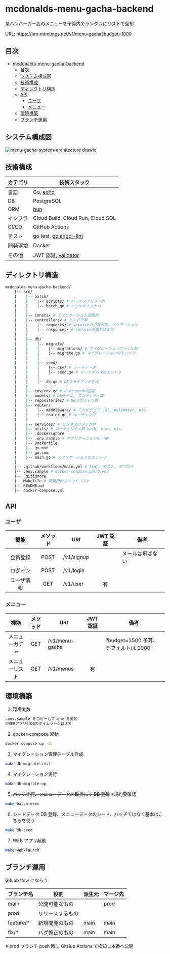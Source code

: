 # mcdonalds-menu-gacha-backend

某ハンバーガー店のメニューを予算内でランダムにリストで返却

URL: https://hm-mtmtmgs.net/v1/menu-gacha?budget=1000

## 目次

- [mcdonalds-menu-gacha-backend](#mcdonalds-menu-gacha-backend)
  - [目次](#目次)
  - [システム構成図](#システム構成図)
  - [技術構成](#技術構成)
  - [ディレクトリ構造](#ディレクトリ構造)
  - [API](#api)
    - [ユーザ](#ユーザ)
    - [メニュー](#メニュー)
  - [環境構築](#環境構築)
  - [ブランチ運用](#ブランチ運用)

## システム構成図

![menu-gacha-system-architecture drawio](https://github.com/hm-mtmtmgs/mcdonalds-menu-gacha-backend/assets/150935913/e7fe37ac-1d86-4483-8950-493dff68eaf7)

## 技術構成

| カテゴリ | 技術スタック                                                        |
| -------- | ------------------------------------------------------------------- |
| 言語     | Go, [echo](https://github.com/labstack/echo)                        |
| DB       | PostgreSQL                                                          |
| ORM      | [bun](https://github.com/uptrace/bun)                               |
| インフラ | Cloud Build, Cloud Run, Cloud SQL                                   |
| CI/CD    | GitHub Actions                                                      |
| テスト   | go test, [golangci-lint](https://github.com/golangci/golangci-lint) |
| 開発環境 | Docker                                                              |
| その他   | JWT 認証, [validator](https://github.com/go-playground/validator)   |

## ディレクトリ構造

```sh
mcdonalds-menu-gacha-backend/
    |-- src/
    |    |-- batch/
    |    |    |-- scripts/ # バッチスクリプト群
    |    |    |-- batch.go # バッチのエントリ
    |    |
    |    |-- consts/ # アプリケーション定数群
    |    |-- controllers/ # ハンドラ群
    |    |    |-- requests/ # serviceの引数の型、バリデーション
    |    |    |-- responses/ # serviceの返り値の型
    |    |
    |    |-- db/
    |    |    |-- migrate/
    |    |    |    |-- migrations/ # マイグレーションファイル群
    |    |    |    |-- migrate.go # マイグレーションのエントリ
    |    |    |
    |    |    |-- seed/
    |    |    |    |-- csv/ # シードデータ
    |    |    |    |-- seed.go # シードデータのエントリ
    |    |    |
    |    |    |-- db.go # DBクライアント生成
    |    |
    |    |-- env/env.go # devとprodの設定
    |    |-- models/ # DBモデル, エンティティ群
    |    |-- repositories/ # DBリポジトリ群
    |    |-- router/
    |    |    |-- middleware/ # ミドルウェア jwt, validator, etc.
    |    |    |-- router.go # ルーティング
    |    |
    |    |-- services/ # ビジネスロジック群
    |    |-- utils/ # ユーティリティ群 hash, time, etc.
    |    |-- .dockerignore
    |    |-- .env.sample # アプリケーションの.env
    |    |-- Dockerfile
    |    |-- go.mod
    |    |-- go.sum
    |    |-- main.go # アプリケーションのエントリ
    |
    |-- .github/workflows/main.yml # lint, テスト, デプロイ
    |-- .env.sample # docker-compose.ymlの.env
    |-- .gitignore
    |-- Makefile # 開発用のコマンドリスト
    |-- README.md
    |-- docker-compose.yml
```

## API

### ユーザ

|    機能    | メソッド | URI        | JWT 認証 | 備考             |
| :--------: | :------: | ---------- | :------: | ---------------- |
|  会員登録  |   POST   | /v1/signup |          | メールは飛ばない |
|  ログイン  |   POST   | /v1/login  |          |                  |
| ユーザ情報 |   GET    | /v1/user   |    有    |                  |

### メニュー

|      機能      | メソッド | URI            | JWT 認証 | 備考                                 |
| :------------: | :------: | -------------- | :------: | ------------------------------------ |
| メニューガチャ |   GET    | /v1/menu-gacha |          | ?budget=1500 予算、デフォルトは 1000 |
| メニューリスト |   GET    | /v1/menus      |    有    |                                      |

## 環境構築

1. 環境変数

```txt
.env.sample をコピーして.env を追加
※WEBアプリとDBのタイムゾーンはUTC
```

2. docker-compose 起動

```sh
docker compose up -d
```

3. マイグレーション管理テーブル作成

```sh
make db-migrate-init
```

4. マイグレーション実行

```sh
make db-migrate-up
```

5. ~~バッチ実行、メニューデータを取得して DB 登録~~ ※規約要確認

```sh
make batch-exec
```

6. シードデータ DB 登録、メニューデータのシード、バッチではなく基本はこちらを使う

```sh
make db-seed
```

7. WEB アプリ起動

```sh
make web-launch
```

## ブランチ運用

GitLab flow にならう

| ブランチ名 | 役割             | 派生元 | マージ先 |
| ---------- | ---------------- | ------ | -------- |
| main       | 公開可能なもの   |        | prod     |
| prod       | リリースするもの |        |          |
| feature/\* | 新規開発のもの   | main   | main     |
| fix/\*     | バグ修正のもの   | main   | main     |

※ prod ブランチ push 時に GitHub Actions で検知し本番へ公開
